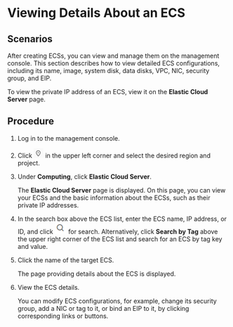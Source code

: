 # Viewing Details About an ECS<a name="EN-US_TOPIC_0017130261"></a>

## Scenarios<a name="section3759917014179"></a>

After creating ECSs, you can view and manage them on the management console. This section describes how to view detailed ECS configurations, including its name, image, system disk, data disks, VPC, NIC, security group, and EIP.

To view the private IP address of an ECS, view it on the  **Elastic Cloud Server**  page.

## Procedure<a name="section2937894314179"></a>

1.  Log in to the management console.
2.  Click  ![](figures/icon-region-0.png)  in the upper left corner and select the desired region and project.
3.  Under  **Computing**, click  **Elastic Cloud Server**.

    The  **Elastic Cloud Server**  page is displayed. On this page, you can view your ECSs and the basic information about the ECSs, such as their private IP addresses.

4.  In the search box above the ECS list, enter the ECS name, IP address, or ID, and click  ![](figures/icon-search.png)  for search. Alternatively, click  **Search by Tag**  above the upper right corner of the ECS list and search for an ECS by tag key and value.
5.  Click the name of the target ECS.

    The page providing details about the ECS is displayed.

6.  View the ECS details.

    You can modify ECS configurations, for example, change its security group, add a NIC or tag to it, or bind an EIP to it, by clicking corresponding links or buttons.


